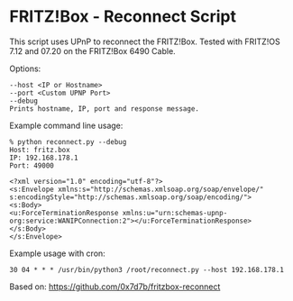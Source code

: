 # FRITZ!Box - Reconnect Script

This script uses UPnP to reconnect the FRITZ!Box. Tested with FRITZ!OS 7.12 and 07.20 on the FRITZ!Box 6490 Cable.

Options:
```
--host <IP or Hostname>
--port <Custom UPNP Port>
--debug
Prints hostname, IP, port and response message.
```

Example command line usage:

```
% python reconnect.py --debug
Host: fritz.box
IP: 192.168.178.1
Port: 49000

<?xml version="1.0" encoding="utf-8"?>
<s:Envelope xmlns:s="http://schemas.xmlsoap.org/soap/envelope/" s:encodingStyle="http://schemas.xmlsoap.org/soap/encoding/">
<s:Body>
<u:ForceTerminationResponse xmlns:u="urn:schemas-upnp-org:service:WANIPConnection:2"></u:ForceTerminationResponse>
</s:Body>
</s:Envelope>
```

Example usage with cron:

```
30 04 * * * /usr/bin/python3 /root/reconnect.py --host 192.168.178.1
```

Based on: https://github.com/0x7d7b/fritzbox-reconnect
